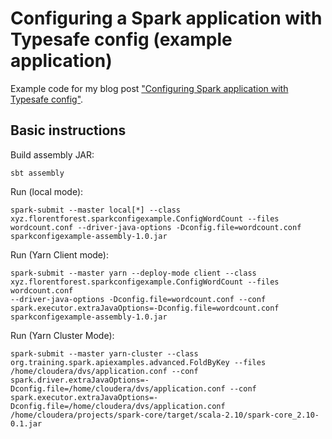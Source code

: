 # Configuring a Spark application with Typesafe config (example application)

Example code for my blog post ["Configuring Spark application with Typesafe config"](http://florentforest.xyz/2019/01/07/configuring-spark-applications-with-typesafe-config.html).

## Basic instructions

Build assembly JAR:

```shell
sbt assembly
```

Run (local mode):

```shell
spark-submit --master local[*] --class xyz.florentforest.sparkconfigexample.ConfigWordCount --files wordcount.conf --driver-java-options -Dconfig.file=wordcount.conf sparkconfigexample-assembly-1.0.jar 
```

Run (Yarn Client mode):

```shell
spark-submit --master yarn --deploy-mode client --class xyz.florentforest.sparkconfigexample.ConfigWordCount --files wordcount.conf
--driver-java-options -Dconfig.file=wordcount.conf --conf spark.executor.extraJavaOptions=-Dconfig.file=wordcount.conf sparkconfigexample-assembly-1.0.jar 
```

Run (Yarn Cluster Mode):

```shell
spark-submit --master yarn-cluster --class org.training.spark.apiexamples.advanced.FoldByKey --files /home/cloudera/dvs/application.conf --conf spark.driver.extraJavaOptions=-Dconfig.file=/home/cloudera/dvs/application.conf --conf spark.executor.extraJavaOptions=-Dconfig.file=/home/cloudera/dvs/application.conf /home/cloudera/projects/spark-core/target/scala-2.10/spark-core_2.10-0.1.jar
```
